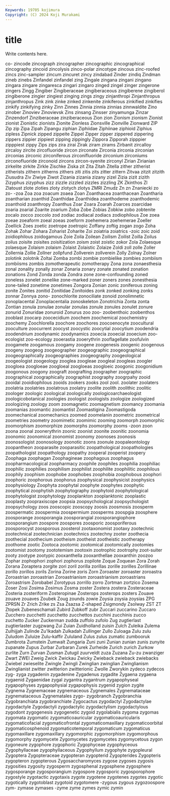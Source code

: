 ```yaml
---
Keywords: 19705 kojimura
Copyright: (C) 2024 Koji Murakami
---
```


# title

Write contents here.



co- zincode zincograph zincographer zincographic zincographical zincography zincoid
zincolysis zinco-polar zincotype zincous zinc-roofed zincs zinc-sampler zincum zincuret zincy
zindabad Zinder zindiq Zindman zineb zinebs Zinfandel zinfandel zing Zingale
zingana zingani zingano zingara zingare zingaresca zingari zingaro zinged zingel
zinger zingerone zingers Zingg Zingiber Zingiberaceae zingiberaceous zingiberene zingiberol zingiberone
zingier zingiest zinging zings zingy zinjanthropi Zinjanthropus zinjanthropus Zink zink
zinke zinked zinkenite zinkiferous zinkified zinkifies zinkify zinkifying zinky Zinn
Zinnes Zinnia zinnia zinnias zinnwaldite Zino zinober Zinoviev Zinovievsk Zins
zinsang Zinsser zinyamunga Zinzar Zinzendorf Zinziberaceae zinziberaceous Zion zion Zionism
zionism Zionist zionist Zionistic zionists Zionite Zionless Zionsville Zionville Zionward
ZIP Zip zip Zipa Zipah Zipangu ziphian Ziphiidae Ziphiinae ziphioid
Ziphius zipless Zipnick zipped zippeite Zippel Zipper zipper zippered zippering
zippers zippier zippiest zipping zippingly Zippora Zipporah zipppier zipppiest zippy
Zips zips zira zirai Zirak ziram zirams Zirbanit zircalloy zircaloy
zircite zircofluoride zircon zirconate Zirconia zirconia zirconian zirconias zirconic zirconiferous
zirconifluoride zirconium zirconiums zirconofluoride zirconoid zircons zircon-syenite zirconyl Zirian Zirianian
zirkelite zirkite Zirkle Zischke Ziska zit Zita Zitah Zitella zither
zitherist zitherists zithern zitherns zithers ziti zitis zits zitter zittern
Zitvaa zitzit zitzith Ziusudra Ziv Ziwiye Ziwot Zizania zizania zizany
zizel Zizia zizit zizith Zizyphus zizyphus zizz zizzle zizzled zizzles
zizzling ZK Zkinthos Zl Zlatoust zlote zloties zloty zlotych zlotys
ZMRI Zmudz Zn zn Znaniecki zo zo- -zoa Zoa zoa
zoacum zoaea Zoan Zoanthacea zoanthacean Zoantharia zoantharian zoanthid Zoanthidae Zoanthidea
zoanthodeme zoanthodemic zoanthoid zoanthropy Zoanthus Zoar Zoara Zoarah Zoarces zoarcidae
zoaria zoarial Zoarite zoarium Zoba Zobe Zobias Zobkiw zobo zobtenite
zocalo zocco zoccolo zod zodiac zodiacal zodiacs zodiophilous Zoe zoea
zoeae zoeaform zoeal zoeas zoeform zoehemera zoehemerae Zoeller Zoellick Zoes
zoetic zoetrope zoetropic Zoffany zoftig zogan zogo Zoha Zohak Zohar
Zohara Zoharist Zoharite Zoi zoiatria zoiatrics -zoic zoic zoid zoidiophilous
zoidogamous Zoie Zoila Zoilean Zoilism Zoilist Zoilla Zoilus zoilus zoisite
zoisites zoisitization zoism zoist zoistic zokor Zola Zolaesque zolaesque Zolaism
zolaism Zolaist Zolaistic Zolaize Zoldi zoll zolle Zoller Zollernia Zollie
Zollner zollpfund Zollverein zollverein Zolly Zolnay Zolner zolotink zolotnik Zoltai
Zomba zombi zombie zombielike zombies zombiism zombiisms zombis zomotherapeutic zomotherapy
Zona zona zonaesthesia zonal zonality zonally zonar Zonaria zonary zonate
zonated zonation zonations Zond Zonda zonda Zondra zone zone-confounding zoned
zoneless zonelet zonelike zone-marked zoner zoners zones zonesthesia zone-tailed zonetime
zonetimes Zongora Zonian zonic zoniferous zoning zonite Zonites zonitid Zonitidae
Zonitoides zonk zonked zonking zonks zonnar Zonnya zono- zonochlorite zonociliate
zonoid zonolimnetic zonoplacental Zonoplacentalia zonoskeleton Zonotrichia Zonta zonta Zontian zonula
zonulae zonular zonulas zonule zonules zonulet zonure zonurid Zonuridae zonuroid
Zonurus zoo zoo- zoobenthoic zoobenthos zooblast zoocarp zoocecidium zoochem zoochemical
zoochemistry zoochemy Zoochlorella zoochore zoochores zoocoenocyte zoocultural zooculture zoocurrent zoocyst
zoocystic zoocytial zoocytium zoodendria zoodendrium zoodynamic zoodynamics zooecia zooecial zooecium
zoo-ecologist zoo-ecology zooerastia zooerythrin zooflagellate zoofulvin zoogamete zoogamous zoogamy zoogene
zoogenesis zoogenic zoogenous zoogeny zoogeog zoogeographer zoogeographic zoogeographical zoogeographically zoogeographies
zoogeography zoogeological zoogeologist zoogeology zooglea zoogleae zoogleal zoogleas zoogler zoogloea
zoogloeae zoogloeal zoogloeas zoogloeic zoogonic zoogonidium zoogonous zoogony zoograft zoografting
zoographer zoographic zoographical zoographically zoographist zoography zoogrpahy zooid zooidal zooidiophilous
zooids zookers zooks zool zool. zoolater zoolaters zoolatria zoolatries zoolatrous
zoolatry zoolite zoolith zoolithic zoolitic zoologer zoologic zoological zoologically zoologicoarchaeologist
zoologicobotanical zoologies zoologist zoologists zoologize zoologized zoologizing zoology zoom zoomagnetic
zoomagnetism zoomancy zoomania zoomanias zoomantic zoomantist Zoomastigina Zoomastigoda zoomechanical zoomechanics
zoomed zoomelanin zoometric zoometrical zoometries zoometry zoomimetic zoomimic zooming zoomorph
zoomorphic zoomorphism zoomorphize zoomorphs zoomorphy zooms -zoon zoon zoona zoonal
zoonerythrin zoonic zoonist zoonite zoonitic zoonomia zoonomic zoonomical zoonomist zoonomy
zoonoses zoonosis zoonosologist zoonosology zoonotic zoons zoonule zoopaleontology zoopantheon zooparasite
zooparasitic zoopathological zoopathologies zoopathologist zoopathology zoopathy zooperal zooperist zoopery Zoophaga
zoophagan Zoophagineae zoophagous zoophagus zoopharmacological zoopharmacy zoophile zoophiles zoophilia zoophiliac
zoophilic zoophilies zoophilism zoophilist zoophilite zoophilitic zoophilous zoophily zoophism zoophobe
zoophobes zoophobia zoophobous zoophori zoophoric zoophorous zoophorus zoophysical zoophysicist zoophysics
zoophysiology Zoophyta zoophytal zoophyte zoophytes zoophytic zoophytical zoophytish zoophytography zoophytoid
zoophytological zoophytologist zoophytology zooplankton zooplanktonic zooplastic zooplasty zoopraxiscope zoopsia zoopsychological
zoopsychologist zoopsychology zoos zooscopic zooscopy zoosis zoosmosis zoosperm zoospermatic zoospermia
zoospermium zoosperms zoospgia zoosphere zoosporange zoosporangia zoosporangial zoosporangiophore zoosporangium zoospore
zoospores zoosporic zoosporiferous zoosporocyst zoosporous zoosterol zootaxonomist zootaxy zootechnic zootechnical
zootechnician zootechnics zootechny zooter zoothecia zoothecial zoothecium zootheism zootheist zootheistic
zootherapy zoothome zootic Zootoca zootomic zootomical zootomically zootomies zootomist zootomy
zoototemism zootoxin zootrophic zootrophy zoot-suiter zooty zootype zootypic zooxanthella zooxanthellae
zooxanthin zoozoo Zophar zophophori zophori zophorus zopilote Zoque Zoquean Zora
Zorah Zorana Zoraptera zorgite zori zoril zorilla zorillas zorille zorilles
Zorillinae zorillo zorillos zorils Zorina Zorine zoris Zorn Zoroaster zoroaster
zoroastra Zoroastrian zoroastrian Zoroastrianism zoroastrianism zoroastrians Zoroastrism Zorobabel Zorotypus zorrillo
zorro Zortman zortzico Zosema Zoser Zosi Zosima Zosimus Zosma zoster
Zostera zostera Zosteraceae Zosteria zosteriform Zosteropinae Zosterops zosterops zosters Zouave
zouave zouaves Zoubek Zoug zounds zowie Zoysia zoysia zoysias ZPG
ZPRSN Zr Zrich Zrike zs Zsa Zsazsa Z-shaped Zsigmondy Zsolway
ZST ZT Ztopek Zubeneschamali Zubird Zubkoff zubr Zuccari zuccarino Zuccaro
Zucchero zucchetti zucchetto zucchettos zucchini zucchinis zucco zuchetto Zucker Zuckerman
zudda zuffolo zufolo Zug zugtierlast zugtierlaster zugzwang Zui Zuian Zuidholland
zuisin Zulch Zuleika Zulema Zulhijjah Zulinde Zu'lkadah Zulkadah Zullinger Zullo
Zuloaga Zulu zulu Zuludom Zuluize Zulu-kaffir Zululand Zulus zulus zumatic
zumbooruk Zumbrota Zumstein Zumwalt Zungaria Zuni zuni Zunian zunian zunis
zunyite zupanate Zupus Zurbar Zurbaran Zurek Zurheide Zurich zurich Zurkow
zurlite Zurn Zurvan Zusman Zutugil zuurveldt zuza Zuzana Zu-zu zwanziger
Zwart ZWEI Zweig Zwick Zwickau Zwicky Zwieback zwieback zwiebacks Zwiebel
zwieselite Zwingle Zwingli Zwinglian zwinglian Zwinglianism Zwinglianist zwitter zwitterion zwitterionic
Zwolle Zworykin zydeco zydecos zyg- zyga zygadenin zygadenine Zygadenus zygadite
Zygaena zygaena zygaenid Zygaenidae zygal zygantra zygantrum zygapophyseal zygapophyses zygapophysial
zygapophysis zygenid zygion zygite Zygnema Zygnemaceae zygnemaceous Zygnemales Zygnemataceae zygnemataceous
Zygnematales zygo- zygobranch Zygobranchia Zygobranchiata zygobranchiate Zygocactus zygodactyl Zygodactylae zygodactyle
Zygodactyli zygodactylic zygodactylism zygodactylous zygodont zygogenesis zygogenetic zygoid zygolabialis zygoma
zygomas zygomata zygomatic zygomaticoauricular zygomaticoauricularis zygomaticofacial zygomaticofrontal zygomaticomaxillary zygomaticoorbital zygomaticosphenoid
zygomaticotemporal zygomaticum zygomaticus zygomaxillare zygomaxillary zygomorphic zygomorphism zygomorphous zygomorphy zygomycete
Zygomycetes zygomycetes zygomycetous zygon zygoneure zygophore zygophoric Zygophyceae zygophyceous Zygophyllaceae
zygophyllaceous Zygophyllum zygophyte zygopleural Zygoptera Zygopteraceae zygopteran zygopterid Zygopterides Zygopteris
zygopteron zygopterous Zygosaccharomyces zygose zygoses zygosis zygosities zygosity zygosperm zygosphenal
zygosphene zygosphere zygosporange zygosporangium zygospore zygosporic zygosporophore zygostyle zygotactic zygotaxis
zygote zygotene zygotenes zygotes zygotic zygotically zygotoblast zygotoid zygotomere -zygous
zygous zygozoospore zym- zymase zymases -zyme zyme zymes zymic zymin

